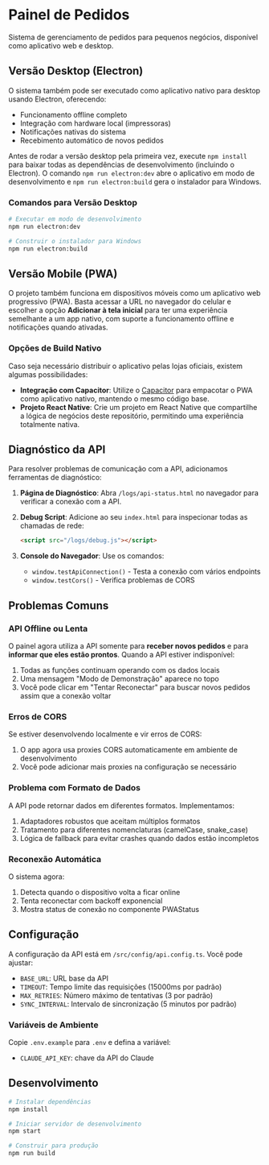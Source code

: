 # Painel de Pedidos

Sistema de gerenciamento de pedidos para pequenos negócios, disponível como aplicativo web e desktop.

## Versão Desktop (Electron)

O sistema também pode ser executado como aplicativo nativo para desktop usando Electron, oferecendo:

- Funcionamento offline completo
- Integração com hardware local (impressoras)
- Notificações nativas do sistema
- Recebimento automático de novos pedidos

Antes de rodar a versão desktop pela primeira vez, execute `npm install` para baixar todas as dependências de desenvolvimento (incluindo o Electron). O comando `npm run electron:dev` abre o aplicativo em modo de desenvolvimento e `npm run electron:build` gera o instalador para Windows.

### Comandos para Versão Desktop

```bash
# Executar em modo de desenvolvimento
npm run electron:dev

# Construir o instalador para Windows
npm run electron:build
```

## Versão Mobile (PWA)

O projeto também funciona em dispositivos móveis como um aplicativo web progressivo (PWA). Basta acessar a URL no navegador do celular e escolher a opção **Adicionar à tela inicial** para ter uma experiência semelhante a um app nativo, com suporte a funcionamento offline e notificações quando ativadas.

### Opções de Build Nativo

Caso seja necessário distribuir o aplicativo pelas lojas oficiais, existem algumas possibilidades:

- **Integração com Capacitor**: Utilize o [Capacitor](https://capacitorjs.com/) para empacotar o PWA como aplicativo nativo, mantendo o mesmo código base.
- **Projeto React Native**: Crie um projeto em React Native que compartilhe a lógica de negócios deste repositório, permitindo uma experiência totalmente nativa.


## Diagnóstico da API

Para resolver problemas de comunicação com a API, adicionamos ferramentas de diagnóstico:

1. **Página de Diagnóstico**: Abra `/logs/api-status.html` no navegador para verificar a conexão com a API.

2. **Debug Script**: Adicione ao seu `index.html` para inspecionar todas as chamadas de rede:
   ```html
   <script src="/logs/debug.js"></script>
   ```
   
3. **Console do Navegador**: Use os comandos:
   - `window.testApiConnection()` - Testa a conexão com vários endpoints
   - `window.testCors()` - Verifica problemas de CORS

## Problemas Comuns

### API Offline ou Lenta

O painel agora utiliza a API somente para **receber novos pedidos** e para **informar que eles estão prontos**. Quando a API estiver indisponível:

1. Todas as funções continuam operando com os dados locais
2. Uma mensagem "Modo de Demonstração" aparece no topo
3. Você pode clicar em "Tentar Reconectar" para buscar novos pedidos assim que a conexão voltar

### Erros de CORS

Se estiver desenvolvendo localmente e vir erros de CORS:

1. O app agora usa proxies CORS automaticamente em ambiente de desenvolvimento
2. Você pode adicionar mais proxies na configuração se necessário

### Problema com Formato de Dados

A API pode retornar dados em diferentes formatos. Implementamos:

1. Adaptadores robustos que aceitam múltiplos formatos
2. Tratamento para diferentes nomenclaturas (camelCase, snake_case)
3. Lógica de fallback para evitar crashes quando dados estão incompletos

### Reconexão Automática

O sistema agora:

1. Detecta quando o dispositivo volta a ficar online
2. Tenta reconectar com backoff exponencial
3. Mostra status de conexão no componente PWAStatus

## Configuração

A configuração da API está em `/src/config/api.config.ts`. Você pode ajustar:

- `BASE_URL`: URL base da API
- `TIMEOUT`: Tempo limite das requisições (15000ms por padrão)
- `MAX_RETRIES`: Número máximo de tentativas (3 por padrão)
- `SYNC_INTERVAL`: Intervalo de sincronização (5 minutos por padrão)

### Variáveis de Ambiente

Copie `.env.example` para `.env` e defina a variável:

- `CLAUDE_API_KEY`: chave da API do Claude

## Desenvolvimento

```bash
# Instalar dependências
npm install

# Iniciar servidor de desenvolvimento
npm start

# Construir para produção
npm run build
```